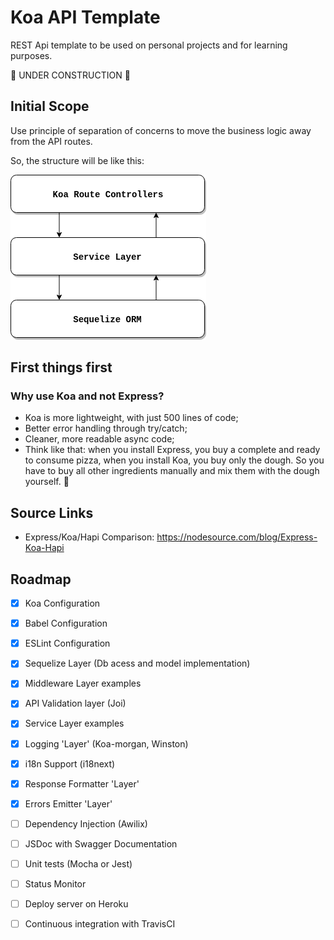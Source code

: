# Koa API Template
REST Api template to be used on personal projects and for learning purposes.

🚀 UNDER CONSTRUCTION 🚀

## Initial Scope
Use principle of separation of concerns to move the business logic away from the API routes.

So, the structure will be like this:

![alt text](./API_Layers_Structure.png)

## First things first

### Why use Koa and not Express?
- Koa is more lightweight, with just 500 lines of code;
- Better error handling through try/catch;
- Cleaner, more readable async code;
- Think like that: when you install Express, you buy a complete and ready to consume pizza,
  when you install Koa, you buy only the dough. So you have to buy all other ingredients
  manually and mix them with the dough yourself. 🍕

## Source Links
- Express/Koa/Hapi Comparison: https://nodesource.com/blog/Express-Koa-Hapi

## Roadmap
- [x] Koa Configuration
- [x] Babel Configuration
- [x] ESLint Configuration
- [x] Sequelize Layer (Db acess and model implementation)
- [x] Middleware Layer examples
- [x] API Validation layer (Joi)
- [x] Service Layer examples
- [x] Logging 'Layer' (Koa-morgan, Winston)
- [x] i18n Support (i18next)
- [x] Response Formatter 'Layer'
- [x] Errors Emitter 'Layer'
- [ ] Dependency Injection (Awilix)
- [ ] JSDoc with Swagger Documentation
- [ ] Unit tests (Mocha or Jest)
- [ ] Status Monitor
- [ ] Deploy server on Heroku
- [ ] Continuous integration with TravisCI


